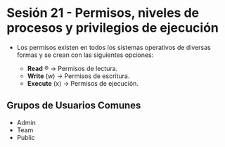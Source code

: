 # Sesión 21 - Permisos, niveles de procesos y privilegios de ejecución

*  Los permisos existen en todos los sistemas operativos de diversas formas y se crean con las siguientes opciones:

	* **Read** ® &rarr; Permisos de lectura.
	* **Write** (w) &rarr; Permisos de escritura.
	* **Execute** (x) &rarr; Permisos de ejecución.

## Grupos de Usuarios Comunes

* Admin
* Team
* Public